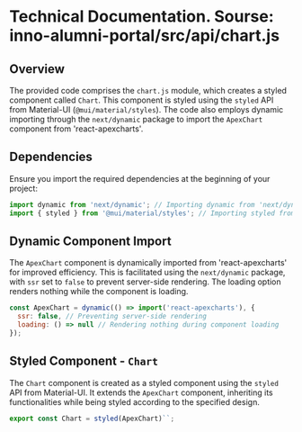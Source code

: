 # Technical Documentation. Sourse: inno-alumni-portal/src/api/chart.js

## Overview

The provided code comprises the `chart.js` module, which creates a styled component called `Chart`. This component is styled using the `styled` API from Material-UI (`@mui/material/styles`). The code also employs dynamic importing through the `next/dynamic` package to import the `ApexChart` component from 'react-apexcharts'.

## Dependencies

Ensure you import the required dependencies at the beginning of your project:

```javascript
import dynamic from 'next/dynamic'; // Importing dynamic from 'next/dynamic' for dynamic component importing
import { styled } from '@mui/material/styles'; // Importing styled from '@mui/material/styles' for component styling
```

## Dynamic Component Import

The `ApexChart` component is dynamically imported from 'react-apexcharts' for improved efficiency. This is facilitated using the `next/dynamic` package, with `ssr` set to `false` to prevent server-side rendering. The loading option renders nothing while the component is loading.

```javascript
const ApexChart = dynamic(() => import('react-apexcharts'), {
  ssr: false, // Preventing server-side rendering
  loading: () => null // Rendering nothing during component loading
});
```

## Styled Component - `Chart`

The `Chart` component is created as a styled component using the `styled` API from Material-UI. It extends the `ApexChart` component, inheriting its functionalities while being styled according to the specified design.

```javascript
export const Chart = styled(ApexChart)``;
```
